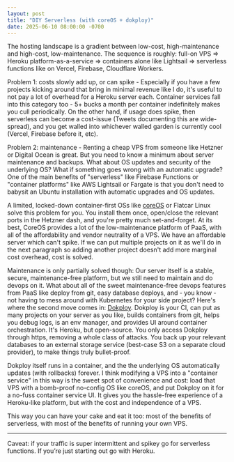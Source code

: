 ```yaml
---
layout: post
title: "DIY Serverless (with coreOS + dokploy)"
date: 2025-06-10 08:00:00 -0700
---
```


The hosting landscape is a gradient between low-cost, high-maintenance and high-cost, low-maintenance. The sequence is roughly: full-on VPS => Heroku platform-as-a-service => containers alone like Lightsail => serverless functions like on Vercel, Firebase, Cloudflare Workers.

Problem 1: costs slowly add up, or can spike - Especially if you have a few projects kicking around that bring in minimal revenue like I do, it's useful to not pay a lot of overhead for a Heroku server each. Container services fall into this category too - 5+ bucks a month per container indefinitely makes you cull periodically. On the other hand, if usage does spike, then serverless can become a cost-issue (Tweets documenting this are wide-spread), and you get walled into whichever walled garden is currently cool (Vercel, Firebase before it, etc).

Problem 2: maintenance - Renting a cheap VPS from someone like Hetzner or Digital Ocean is great. But you need to know a minimum about server maintenance and backups. What about OS updates and security of the underlying OS? What if something goes wrong with an automatic upgrade? One of the main benefits of "serverless" like Firebase Functions or "container platforms" like AWS Lightsail or Fargate is that you don't need to babysit an Ubuntu installation with automatic upgrades and OS updates.

A limited, locked-down container-first OSs like [coreOS](https://fedoraproject.org/coreos) or Flatcar Linux solve this problem for you. You install them once, open/close the relevant ports in the Hetzner dash, and you're pretty much set-and-forget. At its best, CoreOS provides a lot of the low-maintenance platform of PaaS, with all of the affordability and vendor neutrality of a VPS. We have an affordable server which can't spike. If we can put multiple projects on it as we'll do in the next paragraph so adding another project doesn't add more marginal cost overhead, cost is solved.

Maintenance is only partially solved though: Our server itself is a stable, secure, maintenance-free platform, but we still need to maintain and do devops on it. What about all of the sweet maintenance-free devops features from PaaS like deploy from git, easy database deploys, and - you know - not having to mess around with Kubernetes for your side project? Here's where the second move comes in: [Dokploy](https://dokploy.com). Dokploy is your CI, can put as many projects on your server as you like, builds containers from git, helps you debug logs, is an env manager, and provides UI around container orchestration. It's Heroku, but open-source. You only access Dokploy through https, removing a whole class of attacks. You back up your relevant databases to an external storage service (best-case S3 on a separate cloud provider), to make things truly bullet-proof.

Dokploy itself runs in a container, and the the underlying OS automatically updates (with rollbacks) forever. I think modifying a VPS into a "container service" in this way is the sweet spot of convenience and cost: load that VPS with a bomb-proof no-config OS like coreOS, and put Dokploy on it for a no-fuss container service UI. It gives you the hassle-free experience of a Heroku-like platform, but with the cost and independence of a VPS.

This way you can have your cake and eat it too: most of the benefits of serverless, with most of the benefits of running your own VPS.

---

Caveat: if your traffic is super intermittent and spikey go for serverless functions. If you’re just starting out go with Heroku.

